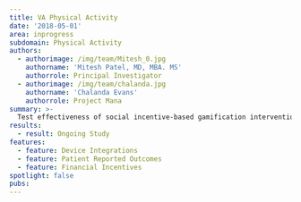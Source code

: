 ```yaml
---
title: VA Physical Activity
date: '2018-05-01'
area: inprogress
subdomain: Physical Activity
authors:
  - authorimage: /img/team/Mitesh_0.jpg
    authorname: 'Mitesh Patel, MD, MBA. MS'
    authorrole: Principal Investigator
  - authorimage: /img/team/chalanda.jpg
    authorname: 'Chalanda Evans'
    authorrole: Project Mana
summary: >-
  Test effectiveness of social incentive-based gamification intervention to increase physical activity among overweight and obese veterans. Intent is to compare social and gamification incentives against social and gamification incentives paired with financial ones. 
results:
  - result: Ongoing Study
features:
  - feature: Device Integrations
  - feature: Patient Reported Outcomes
  - feature: Financial Incentives
spotlight: false
pubs:
---
```

